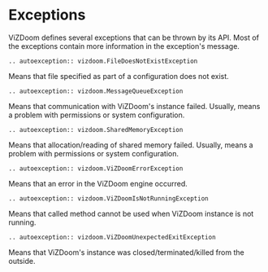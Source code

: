# Exceptions

ViZDoom defines several exceptions that can be thrown by its API.
Most of the exceptions contain more information in the exception's message.

```{eval-rst}
.. autoexception:: vizdoom.FileDoesNotExistException
```
Means that file specified as part of a configuration does not exist.

```{eval-rst}
.. autoexception:: vizdoom.MessageQueueException
```

Means that communication with ViZDoom's instance failed. Usually, means a problem with permissions or system configuration.

```{eval-rst}
.. autoexception:: vizdoom.SharedMemoryException
```

Means that allocation/reading of shared memory failed. Usually, means a problem with permissions or system configuration.

```{eval-rst}
.. autoexception:: vizdoom.ViZDoomErrorException
```

Means that an error in the ViZDoom engine occurred.

```{eval-rst}
.. autoexception:: vizdoom.ViZDoomIsNotRunningException
```

Means that called method cannot be used when ViZDoom instance is not running.

```{eval-rst}
.. autoexception:: vizdoom.ViZDoomUnexpectedExitException
```

Means that ViZDoom's instance was closed/terminated/killed from the outside.
